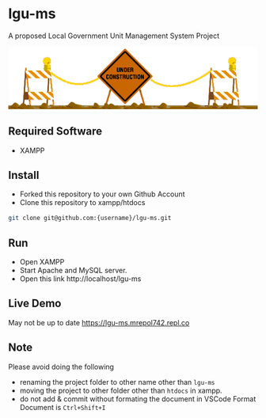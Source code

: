 # lgu-ms

A proposed Local Government Unit Management System Project

<img src="animated-roped-off-construction-barracades.gif">

## Required Software
- XAMPP

## Install
- Forked this repository to your own Github Account
- Clone this repository to xampp/htdocs
```bash
git clone git@github.com:{username}/lgu-ms.git
```

## Run
- Open XAMPP
- Start Apache and MySQL server.
- Open this link http://localhost/lgu-ms

## Live Demo
May not be up to date
https://lgu-ms.mrepol742.repl.co

## Note
Please avoid doing the following
- renaming the project folder to other name other than `lgu-ms`
- moving the project to other folder other than `htdocs` in xampp.
- do not add & commit without formating the document in VSCode Format Document is `Ctrl+Shift+I`